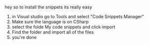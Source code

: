 hey so to install the snippets its really easy
1. in Visual studio go to Tools and select "Code Snippets Manager"
2. Make sure the language is on CSharp
3. select the folde My code snippets and click import
4. Find the folder and import all of the files
5. you're done
